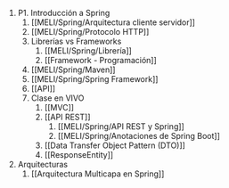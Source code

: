 1. P1. Introducción a Spring
	1. [[MELI/Spring/Arquitectura cliente servidor]]
	2. [[MELI/Spring/Protocolo HTTP]]
	3. Librerías vs Frameworks
		1. [[MELI/Spring/Librería]]
		2. [[Framework - Programación]]
	4. [[MELI/Spring/Maven]]
	5. [[MELI/Spring/Spring Framework]]
	6. [[API]]
	7. Clase en VIVO
		1. [[MVC]]
		2. [[API REST]]
			1. [[MELI/Spring/API REST y Spring]]
			2. [[MELI/Spring/Anotaciones de Spring Boot]]
		3. [[Data Transfer Object Pattern (DTO)]]
		4. [[ResponseEntity]] 
2. Arquitecturas
	1. [[Arquitectura Multicapa en Spring]]